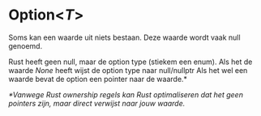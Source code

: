 # Option<_T_>

Soms kan een waarde uit niets bestaan.
Deze waarde wordt vaak null genoemd.

Rust heeft geen null, maar de option type (stiekem een enum).
Als het de waarde _None_ heeft wijst de option type naar null/nullptr
Als het wel een waarde bevat de option een pointer naar de waarde.*

_*Vanwege Rust ownership regels kan Rust optimaliseren dat het geen pointers zijn, maar direct verwijst naar jouw waarde._